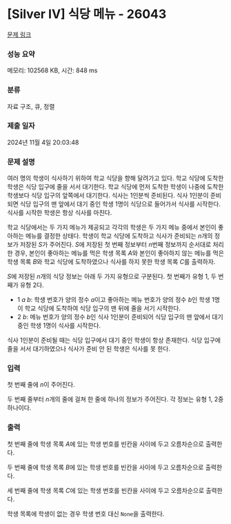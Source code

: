 # [Silver IV] 식당 메뉴 - 26043 

[문제 링크](https://www.acmicpc.net/problem/26043) 

### 성능 요약

메모리: 102568 KB, 시간: 848 ms

### 분류

자료 구조, 큐, 정렬

### 제출 일자

2024년 11월 4일 20:03:48

### 문제 설명

<p>여러 명의 학생이 식사하기 위하여 학교 식당을 향해 달려가고 있다. 학교 식당에 도착한 학생은 식당 입구에 줄을 서서 대기한다. 학교 식당에 먼저 도착한 학생이 나중에 도착한 학생보다 식당 입구의 앞쪽에서 대기한다. 식사는 1인분씩 준비된다. 식사 1인분이 준비되면 식당 입구의 맨 앞에서 대기 중인 학생 1명이 식당으로 들어가서 식사를 시작한다. 식사를 시작한 학생은 항상 식사를 마친다.</p>

<p>학교 식당에서는 두 가지 메뉴가 제공되고 각각의 학생은 두 가지 메뉴 중에서 본인이 좋아하는 메뉴를 결정한 상태다. 학생이 학교 식당에 도착하고 식사가 준비되는 <em>n</em>개의 정보가 저장된 <em>S</em>가 주어진다. <em>S</em>에 저장된 첫 번째 정보부터 <em>n</em>번째 정보까지 순서대로 처리한 경우, 본인이 좋아하는 메뉴를 먹은 학생 목록 <em>A</em>와 본인이 좋아하지 않는 메뉴를 먹은 학생 목록 <em>B</em>와 학교 식당에 도착하였으나 식사를 하지 못한 학생 목록 <em>C</em>를 출력하자.</p>

<p><em>S</em>에 저장된 <em>n</em>개의 식당 정보는 아래 두 가지 유형으로 구분된다. 첫 번째가 유형 1, 두 번째가 유형 2다.</p>

<ul>
	<li>1 <em>a</em> <em>b</em>: 학생 번호가 양의 정수 <em>a</em>이고 좋아하는 메뉴 번호가 양의 정수 <em>b</em>인 학생 1명이 학교 식당에 도착하여 식당 입구의 맨 뒤에 줄을 서기 시작한다.</li>
	<li>2 <em>b</em>: 메뉴 번호가 양의 정수 <em>b</em>인 식사 1인분이 준비되어 식당 입구의 맨 앞에서 대기 중인 학생 1명이 식사를 시작한다.</li>
</ul>

<p>식사 1인분이 준비될 때는 식당 입구에서 대기 중인 학생이 항상 존재한다. 식당 입구에 줄을 서서 대기하였으나 식사가 준비 안 된 학생은 식사를 못 한다.</p>

### 입력 

 <p>첫 번째 줄에 <em>n</em>이 주어진다.</p>

<p>두 번째 줄부터 <em>n</em>개의 줄에 걸쳐 한 줄에 하나의 정보가 주어진다. 각 정보는 유형 1, 2중 하나이다.</p>

### 출력 

 <p>첫 번째 줄에 학생 목록 <em>A</em>에 있는 학생 번호를 빈칸을 사이에 두고 오름차순으로 출력한다.</p>

<p>두 번째 줄에 학생 목록 <em>B</em>에 있는 학생 번호를 빈칸을 사이에 두고 오름차순으로 출력한다.</p>

<p>세 번째 줄에 학생 목록 <em>C</em>에 있는 학생 번호를 빈칸을 사이에 두고 오름차순으로 출력한다.</p>

<p>학생 목록에 학생이 없는 경우 학생 번호 대신 <code>None</code>을 출력한다.</p>


